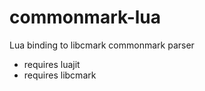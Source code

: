 commonmark-lua
==============

Lua binding to libcmark commonmark parser

- requires luajit
- requires libcmark
